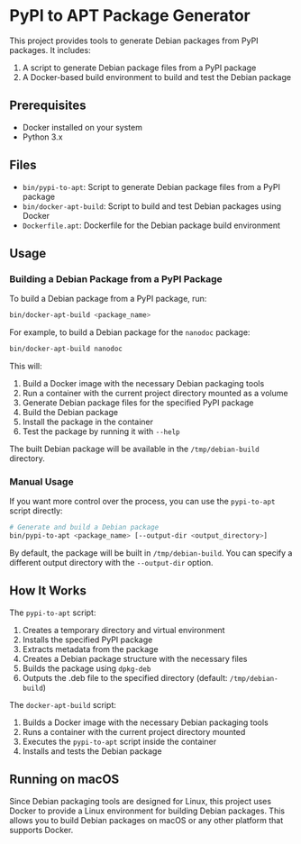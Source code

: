 # PyPI to APT Package Generator

This project provides tools to generate Debian packages from PyPI packages. It
includes:

1. A script to generate Debian package files from a PyPI package
2. A Docker-based build environment to build and test the Debian package

## Prerequisites

- Docker installed on your system
- Python 3.x

## Files

- `bin/pypi-to-apt`: Script to generate Debian package files from a PyPI package
- `bin/docker-apt-build`: Script to build and test Debian packages using Docker
- `Dockerfile.apt`: Dockerfile for the Debian package build environment

## Usage

### Building a Debian Package from a PyPI Package

To build a Debian package from a PyPI package, run:

```bash
bin/docker-apt-build <package_name>
```

For example, to build a Debian package for the `nanodoc` package:

```bash
bin/docker-apt-build nanodoc
```

This will:

1. Build a Docker image with the necessary Debian packaging tools
2. Run a container with the current project directory mounted as a volume
3. Generate Debian package files for the specified PyPI package
4. Build the Debian package
5. Install the package in the container
6. Test the package by running it with `--help`

The built Debian package will be available in the `/tmp/debian-build` directory.

### Manual Usage

If you want more control over the process, you can use the `pypi-to-apt` script
directly:

```bash
# Generate and build a Debian package
bin/pypi-to-apt <package_name> [--output-dir <output_directory>]
```

By default, the package will be built in `/tmp/debian-build`. You can specify a
different output directory with the `--output-dir` option.

## How It Works

The `pypi-to-apt` script:

1. Creates a temporary directory and virtual environment
2. Installs the specified PyPI package
3. Extracts metadata from the package
4. Creates a Debian package structure with the necessary files
5. Builds the package using `dpkg-deb`
6. Outputs the .deb file to the specified directory (default:
   `/tmp/debian-build`)

The `docker-apt-build` script:

1. Builds a Docker image with the necessary Debian packaging tools
2. Runs a container with the current project directory mounted
3. Executes the `pypi-to-apt` script inside the container
4. Installs and tests the Debian package

## Running on macOS

Since Debian packaging tools are designed for Linux, this project uses Docker to
provide a Linux environment for building Debian packages. This allows you to
build Debian packages on macOS or any other platform that supports Docker.
